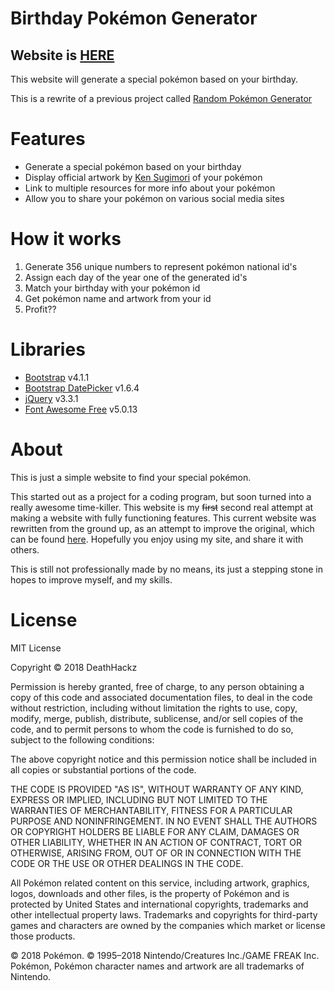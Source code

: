 # Birthday Pok&eacute;mon Generator

## Website is [HERE](https://deathhackz.github.io/Birthday-Pokemon-Generator/)

This website will generate a special pok&eacute;mon based on your birthday.

This is a rewrite of a previous project called [Random Pok&eacute;mon Generator](https://github.com/DeathHack/Random-Pokemon-Generator)

# Features
* Generate a special pok&eacute;mon based on your birthday
* Display official artwork by [Ken Sugimori](https://en.wikipedia.org/wiki/Ken_Sugimori) of your pok&eacute;mon
* Link to multiple resources for more info about your pok&eacute;mon
* Allow you to share your pok&eacute;mon on various social media sites

# How it works
1. Generate 356 unique numbers to represent pok&eacute;mon national id's
2. Assign each day of the year one of the generated id's
3. Match your birthday with your pok&eacute;mon id
4. Get pok&eacute;mon name and artwork from your id
5. Profit??

# Libraries
* [Bootstrap](https://getbootstrap.com/) v4.1.1
* [Bootstrap DatePicker](https://github.com/uxsolutions/bootstrap-datepicker/) v1.6.4
* [jQuery](https://jquery.com/) v3.3.1
* [Font Awesome Free](https://fontawesome.com/) v5.0.13

# About

This is just a simple website to find your special pok&eacute;mon.

This started out as a project for a coding program, but soon turned into a really awesome time-killer. This website
is my ~~first~~ second real attempt at making a website with fully functioning features. This current website was rewritten
from the ground up, as an attempt to improve the original, which can be found [here](https://github.com/DeathHackz/Random-Pokemon-Generator). Hopefully you enjoy using my site, and share it with others.

This is still not professionally made
by no means, its just a stepping stone in hopes to improve myself, and my skills.

# License
MIT License

Copyright &copy; 2018 DeathHackz

Permission is hereby granted, free of charge, to any person obtaining a copy
of this code and associated documentation files, to deal
in the code without restriction, including without limitation the rights
to use, copy, modify, merge, publish, distribute, sublicense, and/or sell
copies of the code, and to permit persons to whom the code is
furnished to do so, subject to the following conditions:

The above copyright notice and this permission notice shall be included in all
copies or substantial portions of the code.

THE CODE IS PROVIDED "AS IS", WITHOUT WARRANTY OF ANY KIND, EXPRESS OR
IMPLIED, INCLUDING BUT NOT LIMITED TO THE WARRANTIES OF MERCHANTABILITY,
FITNESS FOR A PARTICULAR PURPOSE AND NONINFRINGEMENT. IN NO EVENT SHALL THE
AUTHORS OR COPYRIGHT HOLDERS BE LIABLE FOR ANY CLAIM, DAMAGES OR OTHER
LIABILITY, WHETHER IN AN ACTION OF CONTRACT, TORT OR OTHERWISE, ARISING FROM,
OUT OF OR IN CONNECTION WITH THE CODE OR THE USE OR OTHER DEALINGS IN THE
CODE.

All Pok&eacute;mon related content on this service, including artwork, graphics,
logos, downloads and other files, is the property of Pok&eacute;mon and is
protected by United States and international copyrights, trademarks and
other intellectual property laws. Trademarks and copyrights for third-party
games and characters are owned by the companies which market or license
those products.

&copy; 2018 Pok&eacute;mon. &copy; 1995–2018 Nintendo/Creatures Inc./GAME FREAK Inc. Pok&eacute;mon,
Pok&eacute;mon character names and artwork are all trademarks of Nintendo.

